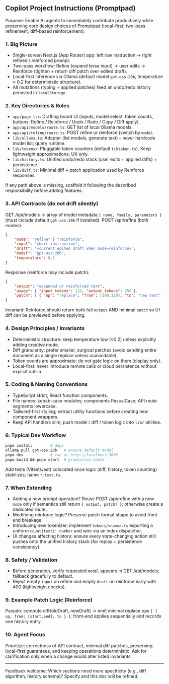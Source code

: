 ## Copilot Project Instructions (Promptpad)

Purpose: Enable AI agents to immediately contribute productively while preserving core design choices of Promptpad (local-first, two-pass refinement, diff-based reinforcement).

### 1. Big Picture
- Single-screen Next.js (App Router) app: left raw instruction → right refined / reinforced prompt.
- Two-pass workflow: Refine (expand terse input) → user edits → Reinforce (tighten + return diff patch over edited draft).
- Local-first inference via Ollama (default model `gpt-oss:20b`, temperature ≈ 0.2 for deterministic structure).
- All mutations (typing + applied patches) feed an undo/redo history persisted in `localStorage`.

### 2. Key Directories & Roles
- `app/page.tsx`: Drafting board UI (inputs, model select, token counts, buttons: Refine / Reinforce / Undo / Redo / Copy / Diff apply).
- `app/api/models/route.ts`: GET list of local Ollama models.
- `app/api/refine/route.ts`: POST refine or reinforce (switch by `mode`).
- `lib/ollama.ts`: Adapter (list models, generate text) – never hardcode model list; query runtime.
- `lib/tokens/`: Pluggable token counters (default `tiktoken.ts`). Keep lightweight approximations; UX only.
- `lib/history.ts`: Unified undo/redo stack (user edits + applied diffs) + persistence.
- `lib/diff.ts`: Minimal diff + patch application used by Reinforce responses.

If any path above is missing, scaffold it following the described responsibility before adding features.

### 3. API Contracts (do not drift silently)
GET /api/models → array of model metadata `{ name, family, parameters }` (must include default `gpt-oss:20b` if installed).
POST /api/refine (both modes):
```json
{
	"mode": "refine" | "reinforce",
	"input": "short instruction",
	"draft": "<current edited draft when mode=reinforce>",
	"model": "gpt-oss:20b",
	"temperature": 0.2
}
```
Response (reinforce may include patch):
```json
{
	"output": "expanded or reinforced text",
	"usage": { "input_tokens": 123, "output_tokens": 256 },
	"patch": [ { "op": "replace", "from": [100,120], "to": "new text" } ]
}
```
Invariant: Reinforce should return both full `output` AND minimal `patch` so UI diff can be previewed before applying.

### 4. Design Principles / Invariants
- Deterministic structure: keep temperature low (≈0.2) unless explicitly adding creative mode.
- Diff granularity: prefer smaller, surgical patches (avoid sending entire document as a single replace unless unavoidable).
- Token counts are approximate; do not gate logic on them (display only).
- Local-first: never introduce remote calls or cloud persistence without explicit opt-in.

### 5. Coding & Naming Conventions
- TypeScript strict, React function components.
- File names: kebab-case modules; components PascalCase; API route segments lowercase.
- Tailwind-first styling; extract utility functions before creating new component wrappers.
- Keep API handlers slim; push model / diff / token logic into `lib/` utilities.

### 6. Typical Dev Workflow
```bash
pnpm install        # deps
ollama pull gpt-oss:20b   # ensure default model
pnpm dev            # run at http://localhost:3000
pnpm build && pnpm start  # production check
```
Add tests (Vitest/Jest) colocated once logic (diff, history, token counting) stabilizes; name `*.test.ts`.

### 7. When Extending
- Adding a new prompt operation? Reuse POST /api/refine with a new `mode` only if semantics still return `{ output, patch? }`; otherwise create a dedicated route.
- Modifying reinforce logic? Preserve patch format shape to avoid front-end breakage.
- Introducing new tokenizer: implement `tokens/<name>.ts` exporting a uniform `count(text): number` and wire via an index dispatcher.
- UI changes affecting history: ensure every state-changing action still pushes onto the unified history stack (for replay + persistence consistency).

### 8. Safety / Validation
- Before generation, verify requested `model` appears in GET /api/models; fallback gracefully to default.
- Reject empty `input` on refine and empty `draft` on reinforce early with 400 (lightweight checks).

### 9. Example Patch Logic (Reinforce)
Pseudo: compute diff(oldDraft, newDraft) → emit minimal replace ops `[ { op, from: [start,end], to } ]`; front-end applies sequentially and records one history entry.

### 10. Agent Focus
Prioritize: correctness of API contract, minimal diff patches, preserving local-first guarantees, and keeping operations deterministic. Ask for clarification only when a change would alter listed invariants.

---
Feedback welcome: Which sections need more specificity (e.g., diff algorithm, history schema)? Specify and this doc will be refined.
